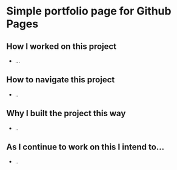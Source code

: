 # Simple portfolio page for Github Pages

## How I worked on this project

- ...

## How to navigate this project

- ..

## Why I built the project this way

- ..

## As I continue to work on this I intend to...

- ..

